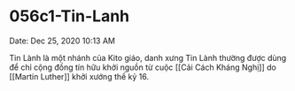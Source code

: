 # 056c1-Tin-Lanh

Date: Dec 25, 2020 10:13 AM

Tin Lành là một nhánh của Kito giáo, danh xưng Tin Lành thường được dùng để chỉ cộng đồng tín hữu khởi nguồn từ cuộc [[Cải Cách Kháng Nghị]] do [[Martin Luther]] khởi xướng thế kỷ 16.